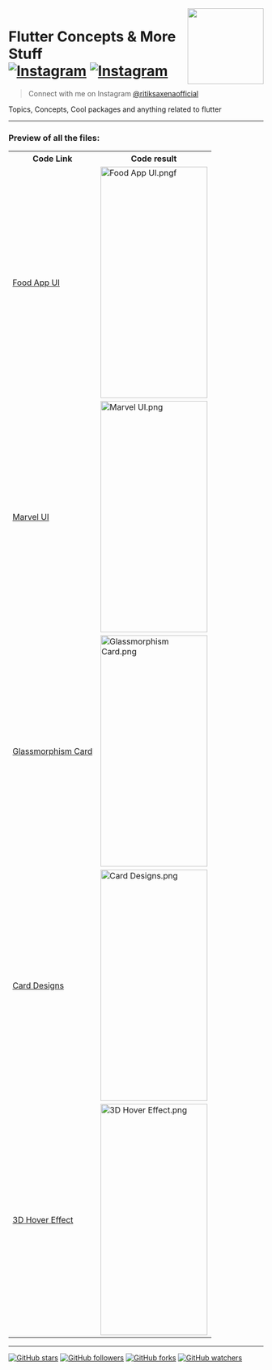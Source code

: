 <img src="https://user-images.githubusercontent.com/62079355/121505629-9f847180-ca00-11eb-8db6-155e61a091a5.png" align="right" style: height=150 width=150/>

# Flutter Concepts & More Stuff <br> [![Instagram](https://img.shields.io/twitter/url?label=%40ritiksaxenaofficial&logo=Instagram&style=social&url=https%3A%2F%2Fwww.instagram.com%2Fritiksaxenaofficial%2F)](https://www.instagram.com/ritiksaxenaofficial/)&nbsp;[![Instagram](https://img.shields.io/twitter/url?label=%40ultimateflutter&logo=Instagram&style=social&url=https%3A%2F%2Fwww.instagram.com%2Fultimateflutter%2F)](https://www.instagram.com/ultimateflutter/)
> Connect with me on Instagram <a href='https://www.instagram.com/ritiksaxenaofficial/'>@ritiksaxenaofficial</a>


Topics, Concepts, Cool packages and anything related to flutter

---

### Preview of all the files:

<table style='cellspacing="0"'>
  <tr>
    <th>Code Link</th>
    <th>Code result</th>
  </tr>
  <tr>
    <td><a href="https://github.com/Ritik-Saxena/ultimateflutter/tree/Flutter/Food%20App%20UI%20%5BHome%20Screen%5D">Food App UI</a></td>
    <td>
      <img src="https://user-images.githubusercontent.com/62079355/148988478-441d9a5f-857f-4411-9606-c05598a6c306.png" alt="Food App UI.pngf" height=457, width=211
    </td>
  </tr>
  <tr>
    <td><a href="https://github.com/Ritik-Saxena/ultimateflutter/tree/Flutter/Marvel%20UI">Marvel UI</a></td>
    <td>
      <img src="https://user-images.githubusercontent.com/62079355/197539162-3d388fe2-c06e-4936-b9f9-4a4420188c8c.png" alt="Marvel UI.png" height=457, width=211>
    </td>
  </tr>
  <tr>
    <td><a href="https://github.com/Ritik-Saxena/ultimateflutter/tree/Flutter/Glassmorphism%20Card">Glassmorphism Card</a></td>
    <td>
      <img src="https://user-images.githubusercontent.com/62079355/124398244-4c1cef00-dd32-11eb-8b47-c2d9821a9cc5.PNG" alt="Glassmorphism Card.png" height=457, width=211>
    </td>
  </tr>
  <tr>
    <td><a href="https://github.com/Ritik-Saxena/ultimateflutter/tree/Flutter/Card%20Designs">Card Designs</a></td>
    <td>
      <img src="https://user-images.githubusercontent.com/62079355/125661351-760fbf2f-87d3-463c-8f97-86931b558f17.jpg" alt="Card Designs.png" height=457, width=211>
    </td>
  </tr>
  <tr>
    <td><a href="https://github.com/Ritik-Saxena/ultimateflutter/tree/Flutter/3D%20Tilt%20Hover%20Effect">3D Hover Effect</a></td>
    <td>
      <img src="https://user-images.githubusercontent.com/62079355/200074398-242381fc-5f4c-4573-9d5f-28fb420b851f.gif" object-fit: cover alt="3D Hover Effect.png" height=457, width=211>
    </td>
  </tr>
 </table>

--- 
[![GitHub stars](https://img.shields.io/github/stars/Ritik-Saxena/ultimateflutter?style=social)](https://github.com/Ritik-Saxena/ultimateflutter)
[![GitHub followers](https://img.shields.io/github/followers/Ritik-Saxena?style=social)](https://github.com/Ritik-Saxena?tab=followers)
[![GitHub forks](https://img.shields.io/github/forks/Ritik-Saxena/ultimateflutter?style=social)](https://github.com/Ritik-Saxena/ultimateflutter)
[![GitHub watchers](https://img.shields.io/github/watchers/Ritik-Saxena/ultimateflutter?style=social)](https://github.com/Ritik-Saxena/ultimateflutter)
